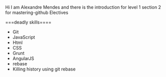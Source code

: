 Hi I am Alexandre Mendes and there is the introduction for level 1 section 2 for mastering-github
Electives

===deadly skills====

* Git
* JavaScript
* Html
* CSS
* Grunt
* AngularJS
* rebase
* Killing history using git rebase